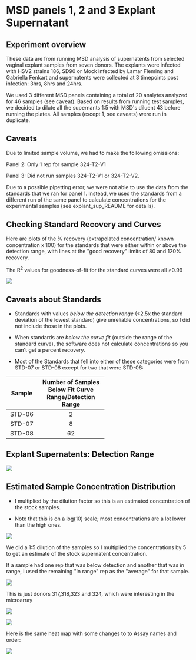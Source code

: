 MSD panels 1, 2 and 3 Explant Supernatant
================

Experiment overview
-------------------

These data are from running MSD analysis of supernatents from selected vaginal explant samples from seven donors. The explants were infected with HSV2 strains 186, SD90 or Mock infected by Lamar Fleming and Gabriella Fenkart and supernatents were collected at 3 timepoints post infection: 3hrs, 8hrs and 24hrs.

We used 3 different MSD panels containing a total of 20 analytes analyzed for 46 samples (see caveat). Based on results from running test samples, we decided to dilute all the supernants 1:5 with MSD's diluent 43 before running the plates. All samples (except 1, see caveats) were run in duplicate.

Caveats
-------

Due to limited sample volume, we had to make the following omissions:

Panel 2: Only 1 rep for sample 324-T2-V1

Panel 3: Did not run samples 324-T2-V1 or 324-T2-V2.

Due to a possible pipetting error, we were not able to use the data from the standards that we ran for panel 1. Instead, we used the standards from a different run of the same panel to calculate concentrations for the experimental samples (see explant\_sup\_README for details).

Checking Standard Recovery and Curves
-------------------------------------

Here are plots of the % recovery (extrapolated concentration/ known concentration x 100) for the standards that were either within or above the detection range, with lines at the "good recovery" limits of 80 and 120% recovery.

The R<sup>2</sup> values for goodness-of-fit for the standard curves were all &gt;0.99

![](MSD_panels_1_2_3_explant_sup_analysis_files/figure-markdown_github/standards-1.png)

Caveats about Standards
-----------------------

-   Standards with values *below the detection range* (&lt;2.5x the standard deviation of the lowest standard) give unreliable concentrations, so I did not include those in the plots.

-   When standards are *below the curve fit* (outside the range of the standard curve), the software does not calculate concentrations so you can't get a percent recovery.

-   Most of the Standards that fell into either of these categories were from STD-07 or STD-08 except for two that were STD-06:

<table style="width:53%;">
<colgroup>
<col width="12%" />
<col width="40%" />
</colgroup>
<thead>
<tr class="header">
<th align="center">Sample</th>
<th align="center">Number of Samples Below Fit Curve Range/Detection Range</th>
</tr>
</thead>
<tbody>
<tr class="odd">
<td align="center">STD-06</td>
<td align="center">2</td>
</tr>
<tr class="even">
<td align="center">STD-07</td>
<td align="center">8</td>
</tr>
<tr class="odd">
<td align="center">STD-08</td>
<td align="center">62</td>
</tr>
</tbody>
</table>

Explant Supernatents: Detection Range
-------------------------------------

![](MSD_panels_1_2_3_explant_sup_analysis_files/figure-markdown_github/checking%20detection%20range-1.png)

Estimated Sample Concentration Distribution
-------------------------------------------

-   I multiplied by the dilution factor so this is an estimated concentration of the stock samples.

-   Note that this is on a log(10) scale; most concentrations are a lot lower than the high ones.

![](MSD_panels_1_2_3_explant_sup_analysis_files/figure-markdown_github/all%20sample%20concentrations-1.png)

We did a 1:5 dilution of the samples so I multiplied the concentrations by 5 to get an estimate of the stock supernatent concentration.

If a sample had one rep that was below detection and another that was in range, I used the remaining "in range" rep as the "average" for that sample.

![](MSD_panels_1_2_3_explant_sup_analysis_files/figure-markdown_github/scatter%20plots%20of%20mocksubtracted-1.png)

This is just donors 317,318,323 and 324, which were interesting in the microarray

![](MSD_panels_1_2_3_explant_sup_analysis_files/figure-markdown_github/subset%20scatter%20plots-1.png)

![](MSD_panels_1_2_3_explant_sup_analysis_files/figure-markdown_github/logFC%20heatmap-1.png)

Here is the same heat map with some changes to to Assay names and order:

![](MSD_panels_1_2_3_explant_sup_analysis_files/figure-markdown_github/rename%20analytes%20logFC%20heatmap-1.png)
